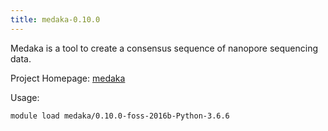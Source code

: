 ```yaml
---
title: medaka-0.10.0
---
```

Medaka is a tool to create a consensus sequence of nanopore sequencing data.

Project Homepage: [medaka](https://nanoporetech.github.io/medaka)

Usage:
```
module load medaka/0.10.0-foss-2016b-Python-3.6.6
```
